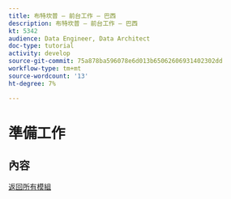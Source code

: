 ```yaml
---
title: 布特坎普 — 前台工作 — 巴西
description: 布特坎普 — 前台工作 — 巴西
kt: 5342
audience: Data Engineer, Data Architect
doc-type: tutorial
activity: develop
source-git-commit: 75a878ba596078e6d013b65062606931402302dd
workflow-type: tm+mt
source-wordcount: '13'
ht-degree: 7%

---
```


# 準備工作

## 內容


[返回所有模組](./overview.md)
